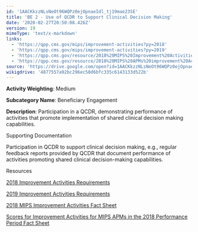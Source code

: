 ```yaml
---
id: '1AACKkzzNLsNeOt96WQPz0ejOpnaeIdl_tj19mae23SE'
title: 'BE 2 - Use of QCDR to Support Clinical Decision Making'
date: '2020-02-27T20:50:08.426Z'
version: 19
mimeType: 'text/x-markdown'
links:
  - 'https://qpp.cms.gov/mips/improvement-activities?py=2018'
  - 'https://qpp.cms.gov/mips/improvement-activities?py=2019'
  - 'https://qpp.cms.gov/resource/2018%20MIPS%20Improvement%20Activities%20Fact%20Sheet'
  - 'https://qpp.cms.gov/resource/2018%20MIPS%20APMs%20improvement%20Activities%20scores%20fact%20sheet'
source: 'https://drive.google.com/open?id=1AACKkzzNLsNeOt96WQPz0ejOpnaeIdl_tj19mae23SE'
wikigdrive: '4877557a92bc296ec58d6bfc335c6143133d522b'
---
```

**Activity Weighting**: Medium

**Subcategory Name**: Beneficiary Engagement

**Description**: Participation in a QCDR, demonstrating performance of activities that promote implementation of shared clinical decision making capabilities.

Supporting Documentation

Participation in QCDR to support clinical decision making, e.g., regular feedback reports provided by QCDR that document performance of activities promoting shared clinical decision-making capabilities.

Resources

[2018 Improvement Activities Requirements](https://qpp.cms.gov/mips/improvement-activities?py=2018)

[2019 Improvement Activities Requirements](https://qpp.cms.gov/mips/improvement-activities?py=2019)

[2018 MIPS Improvement Activities Fact Sheet](https://qpp.cms.gov/resource/2018%20MIPS%20Improvement%20Activities%20Fact%20Sheet)

[Scores for Improvement Activities for MIPS APMs in the 2018 Performance Period Fact Sheet](https://qpp.cms.gov/resource/2018%20MIPS%20APMs%20improvement%20Activities%20scores%20fact%20sheet)
